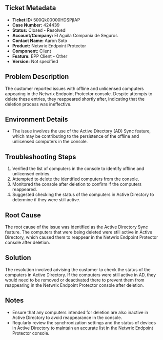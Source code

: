 ## Ticket Metadata
- **Ticket ID:** 500Qk00000HDSPjIAP
- **Case Number:** 424439
- **Status:** Closed - Resolved
- **Account/Company:** El Aguila Compania de Seguros
- **Contact Name:** Aaron Soto
- **Product:** Netwrix Endpoint Protector
- **Component:** Client
- **Feature:** EPP Client - Other
- **Version:** Not specified

## Problem Description
The customer reported issues with offline and unlicensed computers appearing in the Netwrix Endpoint Protector console. Despite attempts to delete these entries, they reappeared shortly after, indicating that the deletion process was ineffective.

## Environment Details
- The issue involves the use of the Active Directory (AD) Sync feature, which may be contributing to the persistence of the offline and unlicensed computers in the console.

## Troubleshooting Steps
1. Verified the list of computers in the console to identify offline and unlicensed entries.
2. Attempted to delete the identified computers from the console.
3. Monitored the console after deletion to confirm if the computers reappeared.
4. Suggested checking the status of the computers in Active Directory to determine if they were still active.

## Root Cause
The root cause of the issue was identified as the Active Directory Sync feature. The computers that were being deleted were still active in Active Directory, which caused them to reappear in the Netwrix Endpoint Protector console after deletion.

## Solution
The resolution involved advising the customer to check the status of the computers in Active Directory. If the computers were still active in AD, they would need to be removed or deactivated there to prevent them from reappearing in the Netwrix Endpoint Protector console after deletion.

## Notes
- Ensure that any computers intended for deletion are also inactive in Active Directory to avoid reappearance in the console.
- Regularly review the synchronization settings and the status of devices in Active Directory to maintain an accurate list in the Netwrix Endpoint Protector console.
